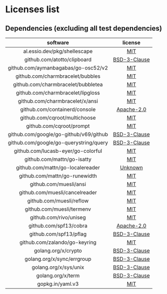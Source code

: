 # Licenses list

<!--

This list is auto generated with go-licenses

run `task generate-third-party-licenses`

-->

## Dependencies (excluding all test dependencies)

| software     | license        |
| :----------: | :------------: |
| al.essio.dev/pkg/shellescape | [MIT](https://github.com/alessio/shellescape/blob/v1.5.1/LICENSE) |
| github.com/atotto/clipboard | [BSD-3-Clause](https://github.com/atotto/clipboard/blob/v0.1.4/LICENSE) |
| github.com/aymanbagabas/go-osc52/v2 | [MIT](https://github.com/aymanbagabas/go-osc52/blob/v2.0.1/LICENSE) |
| github.com/charmbracelet/bubbles | [MIT](https://github.com/charmbracelet/bubbles/blob/v0.16.1/LICENSE) |
| github.com/charmbracelet/bubbletea | [MIT](https://github.com/charmbracelet/bubbletea/blob/v0.24.2/LICENSE) |
| github.com/charmbracelet/lipgloss | [MIT](https://github.com/charmbracelet/lipgloss/blob/v0.11.0/LICENSE) |
| github.com/charmbracelet/x/ansi | [MIT](https://github.com/charmbracelet/x/blob/ansi/v0.1.1/ansi/LICENSE) |
| github.com/containerd/console | [Apache-2.0](https://github.com/containerd/console/blob/1ae8d489ac81/LICENSE) |
| github.com/cqroot/multichoose | [MIT](https://github.com/cqroot/multichoose/blob/v0.1.1/LICENSE) |
| github.com/cqroot/prompt | [MIT](https://github.com/cqroot/prompt/blob/v0.9.4/LICENSE) |
| github.com/google/go-github/v69/github | [BSD-3-Clause](https://github.com/google/go-github/blob/v69.2.0/LICENSE) |
| github.com/google/go-querystring/query | [BSD-3-Clause](https://github.com/google/go-querystring/blob/v1.1.0/LICENSE) |
| github.com/lucasb-eyer/go-colorful | [MIT](https://github.com/lucasb-eyer/go-colorful/blob/v1.2.0/LICENSE) |
| github.com/mattn/go-isatty | [MIT](https://github.com/mattn/go-isatty/blob/v0.0.20/LICENSE) |
| github.com/mattn/go-localereader | [Unknown](Unknown) |
| github.com/mattn/go-runewidth | [MIT](https://github.com/mattn/go-runewidth/blob/v0.0.15/LICENSE) |
| github.com/muesli/ansi | [MIT](https://github.com/muesli/ansi/blob/2e021307bc4b/LICENSE) |
| github.com/muesli/cancelreader | [MIT](https://github.com/muesli/cancelreader/blob/v0.2.2/LICENSE) |
| github.com/muesli/reflow | [MIT](https://github.com/muesli/reflow/blob/v0.3.0/LICENSE) |
| github.com/muesli/termenv | [MIT](https://github.com/muesli/termenv/blob/v0.15.2/LICENSE) |
| github.com/rivo/uniseg | [MIT](https://github.com/rivo/uniseg/blob/v0.4.7/LICENSE.txt) |
| github.com/spf13/cobra | [Apache-2.0](https://github.com/spf13/cobra/blob/v1.9.1/LICENSE.txt) |
| github.com/spf13/pflag | [BSD-3-Clause](https://github.com/spf13/pflag/blob/v1.0.6/LICENSE) |
| github.com/zalando/go-keyring | [MIT](https://github.com/zalando/go-keyring/blob/v0.2.6/LICENSE) |
| golang.org/x/crypto | [BSD-3-Clause](https://cs.opensource.google/go/x/crypto/+/v0.36.0:LICENSE) |
| golang.org/x/sync/errgroup | [BSD-3-Clause](https://cs.opensource.google/go/x/sync/+/v0.12.0:LICENSE) |
| golang.org/x/sys/unix | [BSD-3-Clause](https://cs.opensource.google/go/x/sys/+/v0.31.0:LICENSE) |
| golang.org/x/term | [BSD-3-Clause](https://cs.opensource.google/go/x/term/+/v0.30.0:LICENSE) |
| gopkg.in/yaml.v3 | [MIT](https://github.com/go-yaml/yaml/blob/v3.0.1/LICENSE) |

